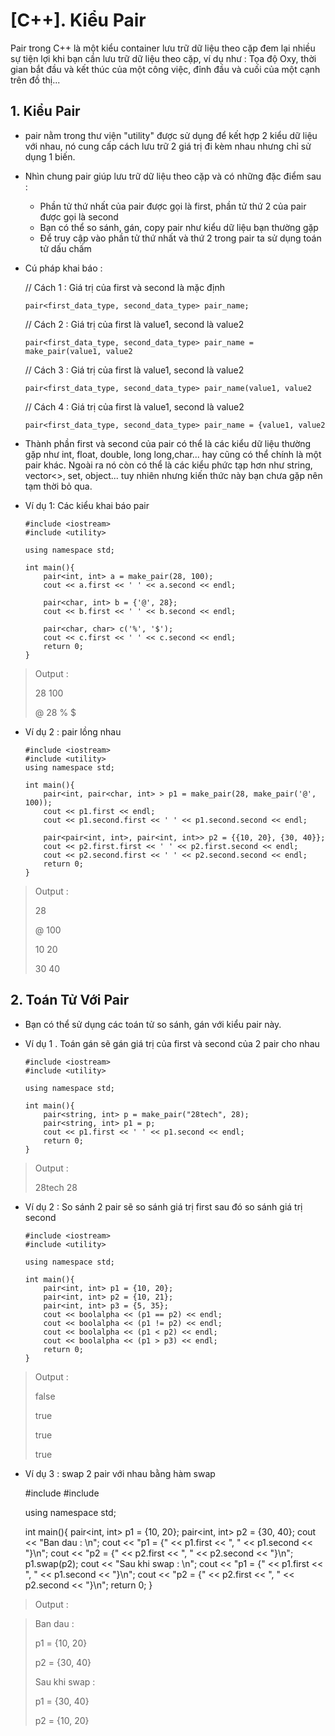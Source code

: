 # [C++]. Kiểu Pair
Pair trong C++ là một kiểu container lưu trữ dữ liệu theo cặp đem lại nhiều sự tiện lợi khi bạn cần lưu trữ dữ liệu theo cặp, ví dụ như : Tọa độ Oxy, thời gian bắt đầu và kết thúc của một công việc, đỉnh đầu và cuối của một cạnh trên đồ thị...
## 1. Kiểu Pair
- pair nằm trong thư viện "utility" được sử dụng để kết hợp 2 kiểu dữ liệu với nhau, nó cung cấp cách lưu trữ 2 giá trị đi kèm nhau nhưng chỉ sử dụng 1 biến.
- Nhìn chung pair giúp lưu trữ dữ liệu theo cặp và có những đặc điểm sau : 

  + Phần tử thứ nhất của pair được gọi là first, phần tử thứ 2 của pair được gọi là second
  + Bạn có thể so sánh, gán, copy pair như kiểu dữ liệu bạn thường gặp
  + Để truy cập vào phần tử thứ nhất và thứ 2 trong pair ta sử dụng toán tử dấu chấm
    
- Cú pháp khai báo :

  // Cách 1 : Giá trị của first và second là mặc định
  
  `pair<first_data_type, second_data_type> pair_name;`
  
  // Cách 2 : Giá trị của first là value1, second là value2
  
  `pair<first_data_type, second_data_type> pair_name = make_pair(value1, value2`
  
  // Cách 3 : Giá trị của first là value1, second là value2
  
  `pair<first_data_type, second_data_type> pair_name(value1, value2`
  
  // Cách 4 : Giá trị của first là value1, second là value2
  
  `pair<first_data_type, second_data_type> pair_name = {value1, value2`

- Thành phần first và second của pair có thể là các kiểu dữ liệu thường gặp như int, float, double, long long,char... hay cũng có thể chính là một pair khác. Ngoài ra nó còn có thể là các kiểu phức tạp hơn như string, vector<>, set, object... tuy nhiên nhưng kiến thức này bạn chưa gặp nên tạm thời bỏ qua.

- Ví dụ 1: Các kiểu khai báo pair

      #include <iostream>
      #include <utility>
      
      using namespace std;
      
      int main(){
          pair<int, int> a = make_pair(28, 100);
          cout << a.first << ' ' << a.second << endl;
      
          pair<char, int> b = {'@', 28};
          cout << b.first << ' ' << b.second << endl;
      
          pair<char, char> c('%', '$');
          cout << c.first << ' ' << c.second << endl;
          return 0;
      }

> Output : 
> 
> 28 100
>
> @ 28
> % $

- Ví dụ 2 : pair lồng nhau

      #include <iostream>
      #include <utility>
      using namespace std;
      
      int main(){
          pair<int, pair<char, int> > p1 = make_pair(28, make_pair('@', 100));
          cout << p1.first << endl;
          cout << p1.second.first << ' ' << p1.second.second << endl;
      
          pair<pair<int, int>, pair<int, int>> p2 = {{10, 20}, {30, 40}};
          cout << p2.first.first << ' ' << p2.first.second << endl;
          cout << p2.second.first << ' ' << p2.second.second << endl;
          return 0;
      }

> Output : 
>
> 28
>
> @ 100
> 
> 10 20
>
> 30 40

## 2. Toán Tử Với Pair
- Bạn có thể sử dụng các toán tử so sánh, gán với kiểu pair này.
- Ví dụ 1 . Toán gán sẽ gán giá trị của first và second của 2 pair cho nhau

      #include <iostream>
      #include <utility>
      
      using namespace std;
      
      int main(){
          pair<string, int> p = make_pair("28tech", 28);
          pair<string, int> p1 = p;
          cout << p1.first << ' ' << p1.second << endl;
          return 0;
      }

> Output : 
>    
> 28tech 28

- Ví dụ 2 : So sánh 2 pair sẽ so sánh giá trị first sau đó so sánh giá trị second

      #include <iostream>
      #include <utility>
      
      using namespace std;
      
      int main(){
          pair<int, int> p1 = {10, 20};
          pair<int, int> p2 = {10, 21};
          pair<int, int> p3 = {5, 35};
          cout << boolalpha << (p1 == p2) << endl;
          cout << boolalpha << (p1 != p2) << endl;
          cout << boolalpha << (p1 < p2) << endl;
          cout << boolalpha << (p1 > p3) << endl;
          return 0;
      }
  
> Output : 
> 
> false
>
> true
>
> true
>
> true

- Ví dụ 3 : swap 2 pair với nhau bằng hàm swap

    #include <iostream>
    #include <utility>
    
    using namespace std;
    
    int main(){
        pair<int, int> p1 = {10, 20};
        pair<int, int> p2 = {30, 40};
        cout << "Ban dau : \n";
        cout << "p1 = {" << p1.first << ", " << p1.second << "}\n";
        cout << "p2 = {" << p2.first << ", " << p2.second << "}\n";
        p1.swap(p2);
        cout << "Sau khi swap : \n";
        cout << "p1 = {" << p1.first << ", " << p1.second << "}\n";
        cout << "p2 = {" << p2.first << ", " << p2.second << "}\n";
        return 0;
    }

> Output : 

> Ban dau : 
>
> p1 = {10, 20}
>
> p2 = {30, 40}
>
> Sau khi swap : 
>
> p1 = {30, 40}
>
> p2 = {10, 20}
